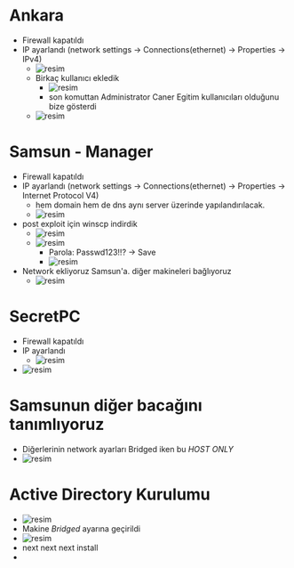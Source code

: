# Ankara # 
  - Firewall kapatıldı
  - IP ayarlandı  (network settings -> Connections(ethernet) ->  Properties -> IPv4)
    - ![resim](https://user-images.githubusercontent.com/63648396/147870899-052571c6-135f-441b-9b6e-fca10123b058.png)
    - Birkaç kullanıcı ekledik
      - ![resim](https://user-images.githubusercontent.com/63648396/147871341-89d18b14-32a8-4c77-9f93-46e39101bd63.png)
      - son komuttan Administrator Caner Egitim kullanıcıları olduğunu bize gösterdi
    - ![resim](https://user-images.githubusercontent.com/63648396/147871376-a49c11e1-9c67-451e-b9b2-f02b073a0d2a.png)

# Samsun - Manager #
  - Firewall kapatıldı
  - IP ayarlandı (network settings -> Connections(ethernet) ->  Properties -> Internet Protocol V4)
    - hem domain hem de dns aynı server üzerinde yapılandırılacak. 
    - ![resim](https://user-images.githubusercontent.com/63648396/147870979-5013ea27-db77-4118-aac7-322034c850b9.png)
  - post exploit için winscp indirdik
    - ![resim](https://user-images.githubusercontent.com/63648396/147871065-b130b80e-c4f1-4c35-a86b-8efc42e7e9dc.png)
    - ![resim](https://user-images.githubusercontent.com/63648396/147871098-9807119b-4e99-4f60-b1ef-d574b6213ca5.png)
      - Parola: Passwd123!!? -> Save
      - ![resim](https://user-images.githubusercontent.com/63648396/147871124-dd684e83-2517-46fc-a435-7822a2326ada.png)
  - Network ekliyoruz Samsun'a. diğer makineleri bağlıyoruz
    - ![resim](https://user-images.githubusercontent.com/63648396/147871147-8a51b6af-109d-4897-9bd1-24ae7e76df57.png)

# SecretPC #
  - Firewall kapatıldı
  - IP ayarlandı
    - ![resim](https://user-images.githubusercontent.com/63648396/147871178-513ea8cd-6903-46f4-83a4-6e8698d4fa0c.png)
  - ![resim](https://user-images.githubusercontent.com/63648396/147871188-65398b0f-fe47-402a-8911-1737cb09aacd.png)
 
 
# Samsunun diğer bacağını tanımlıyoruz #
  - Diğerlerinin network ayarları Bridged iken bu _HOST ONLY_
  - ![resim](https://user-images.githubusercontent.com/63648396/147871241-f5be6206-d972-46c4-aa55-07a044e8cdad.png)

# Active Directory Kurulumu #
  - ![resim](https://user-images.githubusercontent.com/63648396/147871276-b4b0b40f-8418-4102-b887-0d0737f006e4.png)
  - Makine _Bridged_ ayarına geçirildi
  -  ![resim](https://user-images.githubusercontent.com/63648396/147871299-23d89e59-1bd0-4593-bc30-67682e5492ba.png)
  - next next next install
  - 


 
